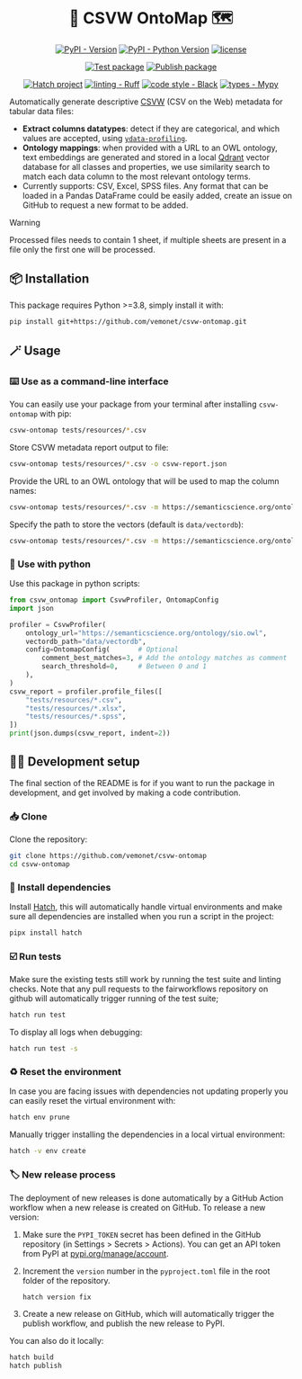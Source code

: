 <div align="center">

# 🔎 CSVW OntoMap 🗺️

[![PyPI - Version](https://img.shields.io/pypi/v/csvw-ontomap.svg?logo=pypi&label=PyPI&logoColor=silver)](https://pypi.org/project/csvw-ontomap/)
[![PyPI - Python Version](https://img.shields.io/pypi/pyversions/csvw-ontomap.svg?logo=python&label=Python&logoColor=silver)](https://pypi.org/project/csvw-ontomap/)
[![license](https://img.shields.io/pypi/l/csvw-ontomap.svg?color=%2334D058)](https://github.com/vemonet/csvw-ontomap/blob/main/LICENSE.txt)

[![Test package](https://github.com/vemonet/csvw-ontomap/actions/workflows/test.yml/badge.svg)](https://github.com/vemonet/csvw-ontomap/actions/workflows/test.yml)
[![Publish package](https://github.com/vemonet/csvw-ontomap/actions/workflows/publish.yml/badge.svg)](https://github.com/vemonet/csvw-ontomap/actions/workflows/publish.yml)

[![Hatch project](https://img.shields.io/badge/%F0%9F%A5%9A-Hatch-4051b5.svg)](https://github.com/pypa/hatch) [![linting - Ruff](https://img.shields.io/endpoint?url=https://raw.githubusercontent.com/charliermarsh/ruff/main/assets/badge/v2.json)](https://github.com/astral-sh/ruff) [![code style - Black](https://img.shields.io/badge/code%20style-black-000000.svg)](https://github.com/psf/black) [![types - Mypy](https://img.shields.io/badge/types-Mypy-blue.svg)](https://github.com/python/mypy)

</div>

Automatically generate descriptive [CSVW](https://csvw.org) (CSV on the Web) metadata for tabular data files:

- **Extract columns datatypes**: detect if they are categorical, and which values are accepted, using [`ydata-profiling`](https://github.com/ydataai/ydata-profiling).
- **Ontology mappings**: when provided with a URL to an OWL ontology, text embeddings are generated and stored in a local [Qdrant](https://github.com/qdrant/qdrant) vector database for all classes and properties, we use similarity search to match each data column to the most relevant ontology terms.
- Currently supports: CSV, Excel, SPSS files. Any format that can be loaded in a Pandas DataFrame could be easily added, create an issue on GitHub to request a new format to be added.

> [!WARNING]
>
> Processed files needs to contain 1 sheet, if multiple sheets are present in a file only the first one will be processed.

## 📦️ Installation

This package requires Python >=3.8, simply install it with:

```bash
pip install git+https://github.com/vemonet/csvw-ontomap.git
```

## 🪄 Usage

### ⌨️ Use as a command-line interface

You can easily use your package from your terminal after installing `csvw-ontomap` with pip:

```bash
csvw-ontomap tests/resources/*.csv
```

Store CSVW metadata report output to file:

```bash
csvw-ontomap tests/resources/*.csv -o csvw-report.json
```

Provide the URL to an OWL ontology that will be used to map the column names:

```bash
csvw-ontomap tests/resources/*.csv -m https://semanticscience.org/ontology/sio.owl
```

Specify the path to store the vectors (default is `data/vectordb`):

```bash
csvw-ontomap tests/resources/*.csv -m https://semanticscience.org/ontology/sio.owl -d data/vectordb
```

### 🐍 Use with python

Use this package in python scripts:

```python
from csvw_ontomap import CsvwProfiler, OntomapConfig
import json

profiler = CsvwProfiler(
    ontology_url="https://semanticscience.org/ontology/sio.owl",
    vectordb_path="data/vectordb",
    config=OntomapConfig(       # Optional
        comment_best_matches=3, # Add the ontology matches as comment
        search_threshold=0,     # Between 0 and 1
    ),
)
csvw_report = profiler.profile_files([
    "tests/resources/*.csv",
    "tests/resources/*.xlsx",
    "tests/resources/*.spss",
])
print(json.dumps(csvw_report, indent=2))
```

## 🧑‍💻 Development setup

The final section of the README is for if you want to run the package in development, and get involved by making a code contribution.


### 📥️ Clone

Clone the repository:

```bash
git clone https://github.com/vemonet/csvw-ontomap
cd csvw-ontomap
```

### 🐣 Install dependencies

Install [Hatch](https://hatch.pypa.io), this will automatically handle virtual environments and make sure all dependencies are installed when you run a script in the project:

```bash
pipx install hatch
```

### ☑️ Run tests

Make sure the existing tests still work by running the test suite and linting checks. Note that any pull requests to the fairworkflows repository on github will automatically trigger running of the test suite;

```bash
hatch run test
```

To display all logs when debugging:

```bash
hatch run test -s
```


### ♻️ Reset the environment

In case you are facing issues with dependencies not updating properly you can easily reset the virtual environment with:

```bash
hatch env prune
```

Manually trigger installing the dependencies in a local virtual environment:

```bash
hatch -v env create
```

### 🏷️ New release process

The deployment of new releases is done automatically by a GitHub Action workflow when a new release is created on GitHub. To release a new version:

1. Make sure the `PYPI_TOKEN` secret has been defined in the GitHub repository (in Settings > Secrets > Actions). You can get an API token from PyPI at [pypi.org/manage/account](https://pypi.org/manage/account).
2. Increment the `version` number in the `pyproject.toml` file in the root folder of the repository.

    ```bash
    hatch version fix
    ```

3. Create a new release on GitHub, which will automatically trigger the publish workflow, and publish the new release to PyPI.

You can also do it locally:

```bash
hatch build
hatch publish
```
